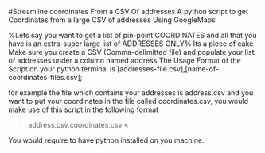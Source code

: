 #Streamline coordinates From a CSV Of addresses
A python script to get Coordinates from a large CSV of addresses Using GoogleMaps

%Lets say you want to get a list of pin-point COORDINATES and all that you have is an extra-super large list of ADDRESSES ONLY%
Its a piece of cake
Make sure you create a CSV (Comma-delimitted file) and populate your list of addresses under a column named address
The Usage Format of the Script on your python terminal is
[addresses-file.csv],[name-of-coordinates-files.csv];

for example the file which contains your addresses is address.csv and you want to put your coordinates in the file called coordinates.csv, you would make use of this script in the following format

>  address.csv,coordinates.csv <

You would require to have python installed on you machine.
